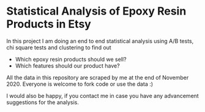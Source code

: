 # Statistical Analysis of Epoxy Resin Products in Etsy

In this project I am doing an end to end statistical analysis using A/B tests, chi square tests and clustering to find out 
 - Which epoxy resin products should we sell?
 - Which features should our product have?
 
All the data in this repository are scraped by me at the end of November 2020.
Everyone is welcome to fork code or use the data :)

I would also be happy, if you contact me in case you have any advancement suggestions for the analysis.
